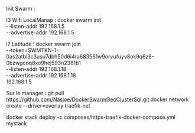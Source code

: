 
Init Swarm :

I3 Wifi LocalManap :
docker swarm init \
    --listen-addr 192.168.1.5 \
    --advertise-addr 192.168.1.5


i7 Latitude :
docker swarm join \
    --token=SWMTKN-1-0as2atbl3c3usu7dbh50d6i4ra683561w9orvufuyv8ok9q6z6-0bzwgcoq8xo9hej593n2381b1 \
    --listen-addr 192.168.1.18 \
    --advertise-addr 192.168.1.18 \
    192.168.1.5


Sur le manager :
git pull https://github.com/Nasjoe/DockerSwarmGeoClusterSql.git
docker network create --driver=overlay traefik-net

docker stack deploy -c composes/https-traefik-docker-compose.yml mystack